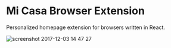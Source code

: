 # Mi Casa Browser Extension

Personalized homepage extension for browsers written in React.

![screenshot 2017-12-03 14 47 27](https://user-images.githubusercontent.com/4490352/33529053-fcdc8b6e-d838-11e7-9d6b-5088310cf98f.png)
